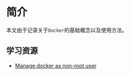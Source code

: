 # 简介

本文由于记录关于`Docker`的基础概念以及使用方法。

## 学习资源

* [Manage docker as non-root user](https://docs.docker.com/engine/install/linux-postinstall/)
